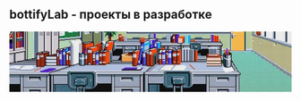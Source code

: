 ## bottifyLab - проекты в разработке

![alt text](https://github.com/bottifyLab/.github/blob/main/cover2.jpg?raw=true)


